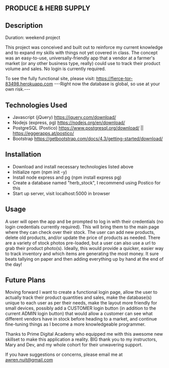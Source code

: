 ## PRODUCE & HERB SUPPLY

## Description
Duration: weekend project

This project was conceived and built out to reinforce my current knowledge and to expand my skills with things not yet covered in class. The concept was an easy-to-use, universally-friendly app that a vendor at a farmer's market (or any other business type, really) could use to track their product volume and sales. No login is currently required.

To see the fully functional site, please visit: https://fierce-tor-83498.herokuapp.com
---Right now the database is global, so use at your own risk.---

## Technologies Used
- Javascript (jQuery) https://jquery.com/download/
- Nodejs (express, pg) https://nodejs.org/en/download/
- PostgreSQL (Postico) https://www.postgresql.org/download/ || https://eggerapps.at/postico/
- Bootstrap https://getbootstrap.com/docs/4.3/getting-started/download/

## Installation
- Download and install necessary technologies listed above
- Initialize npm (npm init -y)
- Install node express and pg (npm install express pg)
- Create a database named "herb_stock", I recommend using Postico for this
- Start up server, visit localhost:5000 in browser

## Usage
A user will open the app and be prompted to log in with their credentials (no login credentials currently required). This will bring them to the main page where they can check over their stock. The user can add new products, delete old products, and/or update the price of products as needed. There are a variety of stock photos pre-loaded, but a user can also use a url to grab their product photo(s). Ideally, this would provide a quicker, easier way to track inventory and which items are generating the most money. It sure beats tallying on paper and then adding everything up by hand at the end of the day!

## Future Plans
Moving forward I want to create a functional login page, allow the user to actually track their product quantities and sales, make the database(s) unique to each user as per their needs, make the layout more friendly for small devices, possibly add a CUSTOMER login button (in addition to the current ADMIN login button) that would allow a customer can see what different vendors have in stock before heading to a market, and continue fine-tuning things as I become a more knowledgeable programmer.

Thanks to Prime Digital Academy who equipped me with this awesome new skillset to make this application a reality. BIG thank you to my instructors, Mary and Dev, and my whole cohort for their unwavering support.

If you have suggestions or concerns, please email me at awren.nuit@gmail.com
